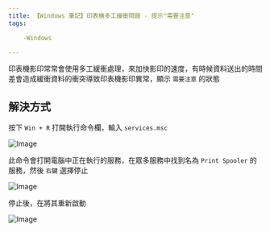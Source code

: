 ```yaml
---
title: 【Windows 筆記】印表機多工緩衝問題 - 提示"需要注意"
tags:

    -Windows

---
```

印表機影印常常會使用多工緩衝處理，來加快影印的速度，有時候資料送出的時間差會造成緩衝資料的衝突導致印表機影印異常，顯示 `需要注意` 的狀態

## 解決方式

按下 `Win + R` 打開執行命令欄，輸入 `services.msc`

![Image](https://i.imgur.com/wKnmKgk.png)

此命令會打開電腦中正在執行的服務，在眾多服務中找到名為 `Print Spooler` 的服務，然後 `右鍵` 選擇停止

![Image](https://i.imgur.com/MAu4gSD.png)

停止後，在將其重新啟動

![Image](https://i.imgur.com/zkrITab.png)

